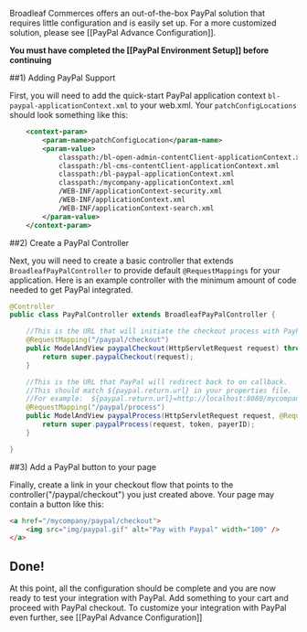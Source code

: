 Broadleaf Commerces offers an out-of-the-box PayPal solution that requires little configuration and is easily set up. For a more customized solution, please see [[PayPal Advance Configuration]].

**You must have completed the [[PayPal Environment Setup]] before continuing**

##1) Adding PayPal Support

First, you will need to add the quick-start PayPal application context `bl-paypal-applicationContext.xml` to your web.xml.
Your `patchConfigLocations` should look something like this:

```xml
	<context-param>
		<param-name>patchConfigLocation</param-name>
		<param-value>
            classpath:/bl-open-admin-contentClient-applicationContext.xml
            classpath:/bl-cms-contentClient-applicationContext.xml
            classpath:/bl-paypal-applicationContext.xml
            classpath:/mycompany-applicationContext.xml
            /WEB-INF/applicationContext-security.xml
            /WEB-INF/applicationContext.xml
            /WEB-INF/applicationContext-search.xml
        </param-value>
	</context-param>
```

##2) Create a PayPal Controller

Next, you will need to create a basic controller that extends `BroadleafPayPalController` to provide default `@RequestMappings` for your application.
Here is an example controller with the minimum amount of code needed to get PayPal integrated.

```java
@Controller
public class PayPalController extends BroadleafPayPalController {

    //This is the URL that will initiate the checkout process with PayPal.
    @RequestMapping("/paypal/checkout")
    public ModelAndView paypalCheckout(HttpServletRequest request) throws PaymentException {
        return super.paypalCheckout(request);
    }

    //This is the URL that PayPal will redirect back to on callback.
    //This should match ${paypal.return.url} in your properties file.
    //For example:  ${paypal.return.url}=http://localhost:8080/mycompany/paypal/process
    @RequestMapping("/paypal/process")
    public ModelAndView paypalProcess(HttpServletRequest request, @RequestParam String token, @RequestParam("PayerID") String payerID) throws CheckoutException, PricingException {
        return super.paypalProcess(request, token, payerID);
    }

}
```

##3) Add a PayPal button to your page

Finally, create a link in your checkout flow that points to the controller("/paypal/checkout") you just created above.
Your page may contain a button like this:

```html
<a href="/mycompany/paypal/checkout">
    <img src="img/paypal.gif" alt="Pay with Paypal" width="100" />
</a>
```

## Done!
At this point, all the configuration should be complete and you are now ready to test your integration with PayPal. Add something to your cart and proceed with PayPal checkout.
To customize your integration with PayPal even further, see [[PayPal Advance Configuration]] 